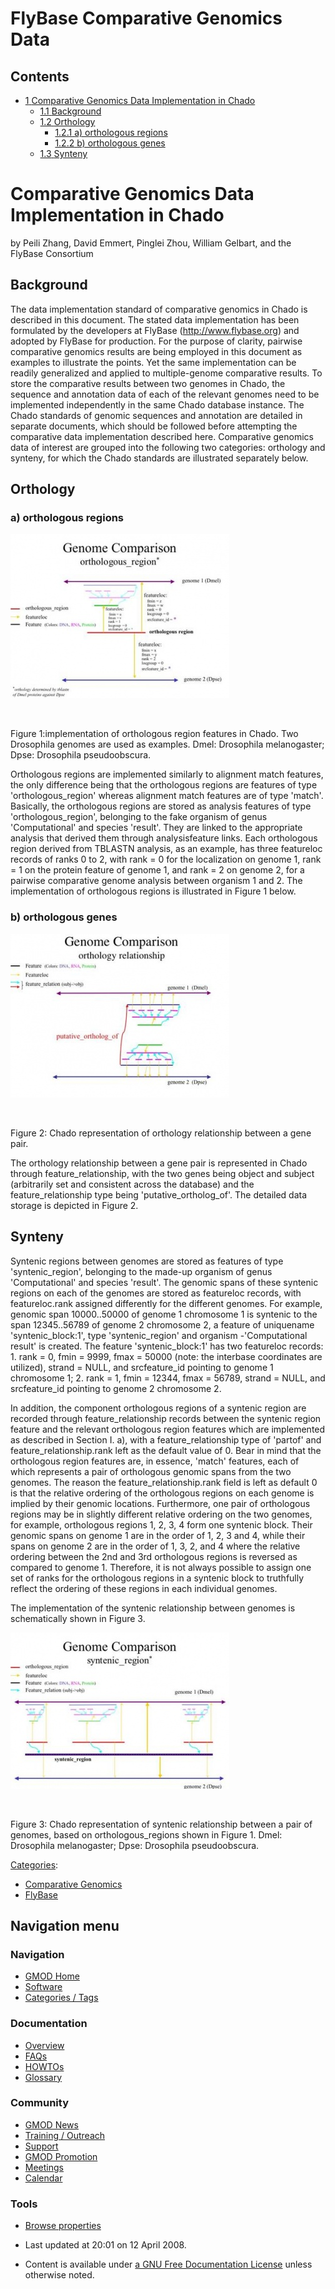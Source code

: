 



<span id="top"></span>




# <span dir="auto">FlyBase Comparative Genomics Data</span>










## Contents



- [<span class="tocnumber">1</span> <span class="toctext">Comparative
  Genomics Data Implementation in
  Chado</span>](#Comparative_Genomics_Data_Implementation_in_Chado)
  - [<span class="tocnumber">1.1</span>
    <span class="toctext">Background</span>](#Background)
  - [<span class="tocnumber">1.2</span>
    <span class="toctext">Orthology</span>](#Orthology)
    - [<span class="tocnumber">1.2.1</span> <span class="toctext">a)
      orthologous regions</span>](#a.29_orthologous_regions)
    - [<span class="tocnumber">1.2.2</span> <span class="toctext">b)
      orthologous genes</span>](#b.29_orthologous_genes)
  - [<span class="tocnumber">1.3</span>
    <span class="toctext">Synteny</span>](#Synteny)



# <span id="Comparative_Genomics_Data_Implementation_in_Chado" class="mw-headline">Comparative Genomics Data Implementation in Chado</span>

by Peili Zhang, David Emmert, Pinglei Zhou, William Gelbart, and the
FlyBase Consortium

## <span id="Background" class="mw-headline">Background</span>

The data implementation standard of comparative genomics in Chado is
described in this document. The stated data implementation has been
formulated by the developers at FlyBase
(<a href="http://www.flybase.org" class="external free"
rel="nofollow">http://www.flybase.org</a>) and adopted by FlyBase for
production. For the purpose of clarity, pairwise comparative genomics
results are being employed in this document as examples to illustrate
the points. Yet the same implementation can be readily generalized and
applied to multiple-genome comparative results. To store the comparative
results between two genomes in Chado, the sequence and annotation data
of each of the relevant genomes need to be implemented independently in
the same Chado database instance. The Chado standards of genomic
sequences and annotation are detailed in separate documents, which
should be followed before attempting the comparative data implementation
described here. Comparative genomics data of interest are grouped into
the following two categories: orthology and synteny, for which the Chado
standards are illustrated separately below.

## <span id="Orthology" class="mw-headline">Orthology</span>

### <span id="a.29_orthologous_regions" class="mw-headline">a) orthologous regions</span>


<img
src="https://raw.githubusercontent.com/GMOD/gmod.github.io/main/mediawiki/images/thumb/7/72/Genome_comparison_orthologous_region.jpg/350px-Genome_comparison_orthologous_region.jpg"
class="thumbimage"
srcset="https://raw.githubusercontent.com/GMOD/gmod.github.io/main/mediawiki/images/7/72/Genome_comparison_orthologous_region.jpg 1.5x, https://raw.githubusercontent.com/GMOD/gmod.github.io/main/mediawiki/images/7/72/Genome_comparison_orthologous_region.jpg 2x"
width="350" height="263" />


<img
src="../mediawiki/skins/common/images/magnify-clip.png" width="15"
height="11" />



Figure 1:implementation of orthologous region features in Chado. Two
Drosophila genomes are used as examples. Dmel: Drosophila melanogaster;
Dpse: Drosophila pseudoobscura.




Orthologous regions are implemented similarly to alignment match
features, the only difference being that the orthologous regions are
features of type 'orthologous_region' whereas alignment match features
are of type 'match'. Basically, the orthologous regions are stored as
analysis features of type 'orthologous_region', belonging to the fake
organism of genus 'Computational' and species 'result'. They are linked
to the appropriate analysis that derived them through analysisfeature
links. Each orthologous region derived from TBLASTN analysis, as an
example, has three featureloc records of ranks 0 to 2, with rank = 0 for
the localization on genome 1, rank = 1 on the protein feature of genome
1, and rank = 2 on genome 2, for a pairwise comparative genome analysis
between organism 1 and 2. The implementation of orthologous regions is
illustrated in Figure 1 below.

  

### <span id="b.29_orthologous_genes" class="mw-headline">b) orthologous genes</span>


<img
src="https://raw.githubusercontent.com/GMOD/gmod.github.io/main/mediawiki/images/thumb/0/02/Genome_comparison_orthology_relationship.jpg/350px-Genome_comparison_orthology_relationship.jpg"
class="thumbimage"
srcset="https://raw.githubusercontent.com/GMOD/gmod.github.io/main/mediawiki/images/0/02/Genome_comparison_orthology_relationship.jpg 1.5x, https://raw.githubusercontent.com/GMOD/gmod.github.io/main/mediawiki/images/0/02/Genome_comparison_orthology_relationship.jpg 2x"
width="350" height="262" />


<img
src="../mediawiki/skins/common/images/magnify-clip.png" width="15"
height="11" />



Figure 2: Chado representation of orthology relationship between a gene
pair.




The orthology relationship between a gene pair is represented in Chado
through feature_relationship, with the two genes being object and
subject (arbitrarily set and consistent across the database) and the
feature_relationship type being 'putative_ortholog_of'. The detailed
data storage is depicted in Figure 2.

## <span id="Synteny" class="mw-headline">Synteny</span>

Syntenic regions between genomes are stored as features of type
'syntenic_region', belonging to the made-up organism of genus
'Computational' and species 'result'. The genomic spans of these
syntenic regions on each of the genomes are stored as featureloc
records, with featureloc.rank assigned differently for the different
genomes. For example, genomic span 10000..50000 of genome 1 chromosome 1
is syntenic to the span 12345..56789 of genome 2 chromosome 2, a feature
of uniquename 'syntenic_block:1', type 'syntenic_region' and organism
-'Computational result' is created. The feature 'syntenic_block:1' has
two featureloc records: 1. rank = 0, fmin = 9999, fmax = 50000 (note:
the interbase coordinates are utilized), strand = NULL, and
srcfeature_id pointing to genome 1 chromosome 1; 2. rank = 1, fmin =
12344, fmax = 56789, strand = NULL, and srcfeature_id pointing to genome
2 chromosome 2.

In addition, the component orthologous regions of a syntenic region are
recorded through feature_relationship records between the syntenic
region feature and the relevant orthologous region features which are
implemented as described in Section I. a), with a feature_relationship
type of 'partof' and feature_relationship.rank left as the default value
of 0. Bear in mind that the orthologous region features are, in essence,
'match' features, each of which represents a pair of orthologous genomic
spans from the two genomes. The reason the feature_relationship.rank
field is left as default 0 is that the relative ordering of the
orthologous regions on each genome is implied by their genomic
locations. Furthermore, one pair of orthologous regions may be in
slightly different relative ordering on the two genomes, for example,
orthologous regions 1, 2, 3, 4 form one syntenic block. Their genomic
spans on genome 1 are in the order of 1, 2, 3 and 4, while their spans
on genome 2 are in the order of 1, 3, 2, and 4 where the relative
ordering between the 2nd and 3rd orthologous regions is reversed as
compared to genome 1. Therefore, it is not always possible to assign one
set of ranks for the orthologous regions in a syntenic block to
truthfully reflect the ordering of these regions in each individual
genomes.

The implementation of the syntenic relationship between genomes is
schematically shown in Figure 3.


<img
src="https://raw.githubusercontent.com/GMOD/gmod.github.io/main/mediawiki/images/thumb/f/f0/Genome_comparison_syntenic_region.jpg/350px-Genome_comparison_syntenic_region.jpg"
class="thumbimage"
srcset="https://raw.githubusercontent.com/GMOD/gmod.github.io/main/mediawiki/images/f/f0/Genome_comparison_syntenic_region.jpg 1.5x, https://raw.githubusercontent.com/GMOD/gmod.github.io/main/mediawiki/images/f/f0/Genome_comparison_syntenic_region.jpg 2x"
width="350" height="250" />


<img
src="../mediawiki/skins/common/images/magnify-clip.png" width="15"
height="11" />



Figure 3: Chado representation of syntenic relationship between a pair
of genomes, based on orthologous_regions shown in Figure 1. Dmel:
Drosophila melanogaster; Dpse: Drosophila pseudoobscura.







[Categories](Special%3ACategories "Special%3ACategories"):

- [Comparative
  Genomics](Category%3AComparative_Genomics "Category%3AComparative Genomics")
- [FlyBase](Category%3AFlyBase "Category%3AFlyBase")






## Navigation menu









### Navigation



- <span id="n-GMOD-Home">[GMOD Home](Main_Page)</span>
- <span id="n-Software">[Software](GMOD_Components)</span>
- <span id="n-Categories-.2F-Tags">[Categories /
  Tags](Categories)</span>




### Documentation



- <span id="n-Overview">[Overview](Overview)</span>
- <span id="n-FAQs">[FAQs](Category%3AFAQ)</span>
- <span id="n-HOWTOs">[HOWTOs](Category%3AHOWTO)</span>
- <span id="n-Glossary">[Glossary](Glossary)</span>




### Community



- <span id="n-GMOD-News">[GMOD News](GMOD_News)</span>
- <span id="n-Training-.2F-Outreach">[Training /
  Outreach](Training_and_Outreach)</span>
- <span id="n-Support">[Support](Support)</span>
- <span id="n-GMOD-Promotion">[GMOD Promotion](GMOD_Promotion)</span>
- <span id="n-Meetings">[Meetings](Meetings)</span>
- <span id="n-Calendar">[Calendar](Calendar)</span>




### Tools

- <span id="t-smwbrowselink"><a href="Special%3ABrowse/FlyBase_Comparative_Genomics_Data"
  rel="smw-browse">Browse properties</a></span>



- <span id="footer-info-lastmod">Last updated at 20:01 on 12 April
  2008.</span>
<!-- - <span id="footer-info-viewcount">18,774 page views.</span> -->
- <span id="footer-info-copyright">Content is available under
  <a href="http://www.gnu.org/licenses/fdl-1.3.html" class="external"
  rel="nofollow">a GNU Free Documentation License</a> unless otherwise
  noted.</span>

<!-- -->



<!-- -->




